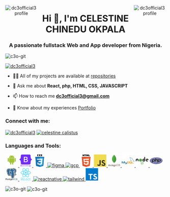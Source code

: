 <p align="center"> <img align="left" src="https://c3o-git.github.io/portfolio/images/me.png" alt="dc3official3 profile" height="100" width="100"/> <img align="right" src="https://github.com/c3o-git/portfolio/blob/main/images/1722615372160.jpg" alt="dc3official3 profile" height="100" width="100"/></p>
<h1 align="center">Hi 👋, I'm CELESTINE CHINEDU OKPALA</h1>
<h3 align="center">A passionate fullstack Web and App developer from Nigeria.</h3>

<p align="left"> <img src="https://komarev.com/ghpvc/?username=c3o-git&label=Profile%20views&color=0e75b6&style=flat" alt="c3o-git" /> </p>

<p align="left"> <a href="https://twitter.com/dc3official3" target="blank"><img src="https://img.shields.io/twitter/follow/dc3official3?logo=twitter&style=for-the-badge" alt="dc3official3" /></a> </p>

- 👨‍💻 All of my projects are available at [repositories](https://github.com/c3o-git?tab=repositories)

- 💬 Ask me about **React, php, HTML, CSS, JAVASCRIPT**

- 📫 How to reach me **dc3official3@gmail.com**

- 📄 Know about my experiences [Portfolio](https://c3o-git.github.io/portfolio)

<h3 align="left">Connect with me:</h3>
<p align="left">
<a href="https://twitter.com/dc3official3" target="blank"><img align="center" src="https://raw.githubusercontent.com/rahuldkjain/github-profile-readme-generator/master/src/images/icons/Social/twitter.svg" alt="dc3official3" height="30" width="40" /></a>
<a href="https://fb.com/celestine calistus" target="blank"><img align="center" src="https://raw.githubusercontent.com/rahuldkjain/github-profile-readme-generator/master/src/images/icons/Social/facebook.svg" alt="celestine calistus" height="30" width="40" /></a>
</p>

<h3 align="left">Languages and Tools:</h3>
<p align="left"> <a href="https://developer.android.com" target="_blank" rel="noreferrer"> <img src="https://raw.githubusercontent.com/devicons/devicon/master/icons/android/android-original-wordmark.svg" alt="android" width="40" height="40"/> </a> <a href="https://getbootstrap.com" target="_blank" rel="noreferrer"> <img src="https://raw.githubusercontent.com/devicons/devicon/master/icons/bootstrap/bootstrap-plain-wordmark.svg" alt="bootstrap" width="40" height="40"/> </a> <a href="https://www.w3schools.com/css/" target="_blank" rel="noreferrer"> <img src="https://raw.githubusercontent.com/devicons/devicon/master/icons/css3/css3-original-wordmark.svg" alt="css3" width="40" height="40"/> </a> <a href="https://www.figma.com/" target="_blank" rel="noreferrer"> <img src="https://www.vectorlogo.zone/logos/figma/figma-icon.svg" alt="figma" width="40" height="40"/> </a> <a href="https://cloud.google.com" target="_blank" rel="noreferrer"> <img src="https://www.vectorlogo.zone/logos/google_cloud/google_cloud-icon.svg" alt="gcp" width="40" height="40"/> </a> <a href="https://www.w3.org/html/" target="_blank" rel="noreferrer"> <img src="https://raw.githubusercontent.com/devicons/devicon/master/icons/html5/html5-original-wordmark.svg" alt="html5" width="40" height="40"/> </a> <a href="https://developer.mozilla.org/en-US/docs/Web/JavaScript" target="_blank" rel="noreferrer"> <img src="https://raw.githubusercontent.com/devicons/devicon/master/icons/javascript/javascript-original.svg" alt="javascript" width="40" height="40"/> </a> <a href="https://www.mongodb.com/" target="_blank" rel="noreferrer"> <img src="https://raw.githubusercontent.com/devicons/devicon/master/icons/mongodb/mongodb-original-wordmark.svg" alt="mongodb" width="40" height="40"/> </a> <a href="https://www.mysql.com/" target="_blank" rel="noreferrer"> <img src="https://raw.githubusercontent.com/devicons/devicon/master/icons/mysql/mysql-original-wordmark.svg" alt="mysql" width="40" height="40"/> </a> <a href="https://nodejs.org" target="_blank" rel="noreferrer"> <img src="https://raw.githubusercontent.com/devicons/devicon/master/icons/nodejs/nodejs-original-wordmark.svg" alt="nodejs" width="40" height="40"/> </a> <a href="https://www.php.net" target="_blank" rel="noreferrer"> <img src="https://raw.githubusercontent.com/devicons/devicon/master/icons/php/php-original.svg" alt="php" width="40" height="40"/> </a> <a href="https://www.postgresql.org" target="_blank" rel="noreferrer"> <img src="https://raw.githubusercontent.com/devicons/devicon/master/icons/postgresql/postgresql-original-wordmark.svg" alt="postgresql" width="40" height="40"/> </a> <a href="https://reactjs.org/" target="_blank" rel="noreferrer"> <img src="https://raw.githubusercontent.com/devicons/devicon/master/icons/react/react-original-wordmark.svg" alt="react" width="40" height="40"/> </a> <a href="https://reactnative.dev/" target="_blank" rel="noreferrer"> <img src="https://reactnative.dev/img/header_logo.svg" alt="reactnative" width="40" height="40"/> </a> <a href="https://tailwindcss.com/" target="_blank" rel="noreferrer"> <img src="https://www.vectorlogo.zone/logos/tailwindcss/tailwindcss-icon.svg" alt="tailwind" width="40" height="40"/> </a> <a href="https://www.typescriptlang.org/" target="_blank" rel="noreferrer"> <img src="https://raw.githubusercontent.com/devicons/devicon/master/icons/typescript/typescript-original.svg" alt="typescript" width="40" height="40"/> </a> </p>

<p><img align="left" src="https://github-readme-stats.vercel.app/api/top-langs?username=c3o-git&show_icons=true&locale=en&layout=compact" alt="c3o-git" /></p>

<p>&nbsp;<img align="center" src="https://github-readme-stats.vercel.app/api?username=c3o-git&show_icons=true&locale=en" alt="c3o-git" /></p>

